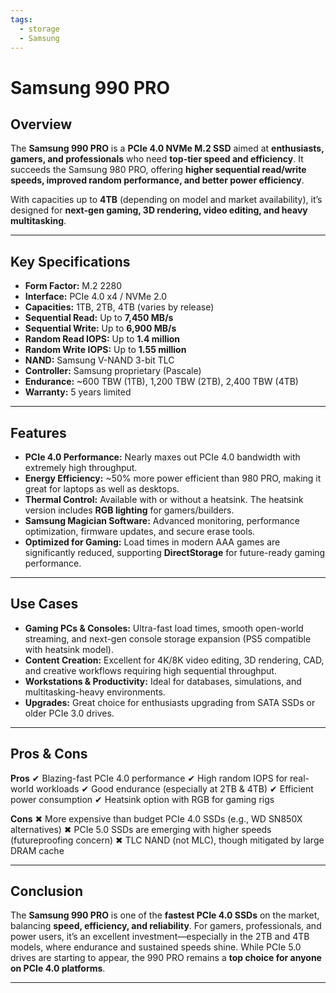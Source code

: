 ```yaml
---
tags:
  - storage
  - Samsung
---
```


# Samsung 990 PRO

## Overview

The **Samsung 990 PRO** is a **PCIe 4.0 NVMe M.2 SSD** aimed at **enthusiasts, gamers, and professionals** who need **top-tier speed and efficiency**. It succeeds the Samsung 980 PRO, offering **higher sequential read/write speeds, improved random performance, and better power efficiency**.

With capacities up to **4TB** (depending on model and market availability), it’s designed for **next-gen gaming, 3D rendering, video editing, and heavy multitasking**.

---

## Key Specifications

* **Form Factor:** M.2 2280
* **Interface:** PCIe 4.0 x4 / NVMe 2.0
* **Capacities:** 1TB, 2TB, 4TB (varies by release)
* **Sequential Read:** Up to **7,450 MB/s**
* **Sequential Write:** Up to **6,900 MB/s**
* **Random Read IOPS:** Up to **1.4 million**
* **Random Write IOPS:** Up to **1.55 million**
* **NAND:** Samsung V-NAND 3-bit TLC
* **Controller:** Samsung proprietary (Pascale)
* **Endurance:** \~600 TBW (1TB), 1,200 TBW (2TB), 2,400 TBW (4TB)
* **Warranty:** 5 years limited

---

## Features

* **PCIe 4.0 Performance:** Nearly maxes out PCIe 4.0 bandwidth with extremely high throughput.
* **Energy Efficiency:** \~50% more power efficient than 980 PRO, making it great for laptops as well as desktops.
* **Thermal Control:** Available with or without a heatsink. The heatsink version includes **RGB lighting** for gamers/builders.
* **Samsung Magician Software:** Advanced monitoring, performance optimization, firmware updates, and secure erase tools.
* **Optimized for Gaming:** Load times in modern AAA games are significantly reduced, supporting **DirectStorage** for future-ready gaming performance.

---

## Use Cases

* **Gaming PCs & Consoles:** Ultra-fast load times, smooth open-world streaming, and next-gen console storage expansion (PS5 compatible with heatsink model).
* **Content Creation:** Excellent for 4K/8K video editing, 3D rendering, CAD, and creative workflows requiring high sequential throughput.
* **Workstations & Productivity:** Ideal for databases, simulations, and multitasking-heavy environments.
* **Upgrades:** Great choice for enthusiasts upgrading from SATA SSDs or older PCIe 3.0 drives.

---

## Pros & Cons

**Pros**
✔ Blazing-fast PCIe 4.0 performance
✔ High random IOPS for real-world workloads
✔ Good endurance (especially at 2TB & 4TB)
✔ Efficient power consumption
✔ Heatsink option with RGB for gaming rigs

**Cons**
✖ More expensive than budget PCIe 4.0 SSDs (e.g., WD SN850X alternatives)
✖ PCIe 5.0 SSDs are emerging with higher speeds (futureproofing concern)
✖ TLC NAND (not MLC), though mitigated by large DRAM cache

---

## Conclusion

The **Samsung 990 PRO** is one of the **fastest PCIe 4.0 SSDs** on the market, balancing **speed, efficiency, and reliability**. For gamers, professionals, and power users, it’s an excellent investment—especially in the 2TB and 4TB models, where endurance and sustained speeds shine. While PCIe 5.0 drives are starting to appear, the 990 PRO remains a **top choice for anyone on PCIe 4.0 platforms**.

---
